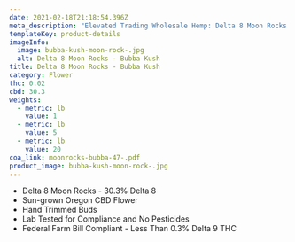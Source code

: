 ```yaml
---
date: 2021-02-18T21:18:54.396Z
meta_description: "Elevated Trading Wholesale Hemp: Delta 8 Moon Rocks - Bubba Kush"
templateKey: product-details
imageInfo:
  image: bubba-kush-moon-rock-.jpg
  alt: Delta 8 Moon Rocks - Bubba Kush
title: Delta 8 Moon Rocks - Bubba Kush
category: Flower
thc: 0.02
cbd: 30.3
weights:
  - metric: lb
    value: 1
  - metric: lb
    value: 5
  - metric: lb
    value: 20
coa_link: moonrocks-bubba-47-.pdf
product_image: bubba-kush-moon-rock-.jpg
---
```



* Delta 8 Moon Rocks - 30.3% Delta 8
* Sun-grown Oregon CBD Flower
* Hand Trimmed Buds
* Lab Tested for Compliance and No Pesticides
* Federal Farm Bill Compliant - Less Than 0.3% Delta 9 THC